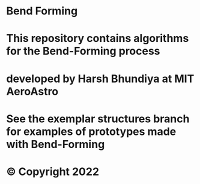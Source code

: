 # Bend Forming

# This repository contains algorithms for the Bend-Forming process 
# developed by Harsh Bhundiya at MIT AeroAstro

# See the exemplar structures branch for examples of prototypes made with Bend-Forming

# © Copyright 2022
